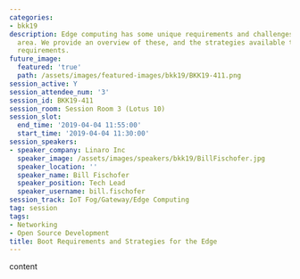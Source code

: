 ```yaml
---
categories:
- bkk19
description: Edge computing has some unique requirements and challenges in the boot
  area. We provide an overview of these, and the strategies available to meet those
  requirements.
future_image:
  featured: 'true'
  path: /assets/images/featured-images/bkk19/BKK19-411.png
session_active: Y
session_attendee_num: '3'
session_id: BKK19-411
session_room: Session Room 3 (Lotus 10)
session_slot:
  end_time: '2019-04-04 11:55:00'
  start_time: '2019-04-04 11:30:00'
session_speakers:
- speaker_company: Linaro Inc
  speaker_image: /assets/images/speakers/bkk19/BillFischofer.jpg
  speaker_location: ''
  speaker_name: Bill Fischofer
  speaker_position: Tech Lead
  speaker_username: bill.fischofer
session_track: IoT Fog/Gateway/Edge Computing
tag: session
tags:
- Networking
- Open Source Development
title: Boot Requirements and Strategies for the Edge
---
```


content